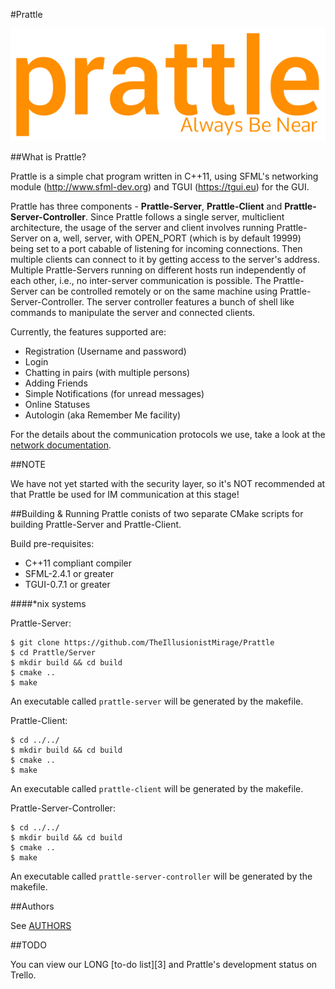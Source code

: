 #Prattle

![Prattle](Client/resources/images/prattle-logo.png)


##What is Prattle?

Prattle is a simple chat program written in C++11, using SFML's networking
module (http://www.sfml-dev.org) and TGUI (https://tgui.eu) for the GUI.

Prattle has three components - **Prattle-Server**, **Prattle-Client** and
**Prattle-Server-Controller**. Since Prattle follows a single
server, multiclient architecture, the usage of the server and client involves
running Prattle-Server on a, well, server, with OPEN_PORT (which is by
default 19999) being set to a port cabable of listening for incoming
connections. Then multiple clients can connect to it by getting access to the
server's address. Multiple Prattle-Servers running on different hosts run
independently of each other, i.e., no inter-server communication is possible.
The Prattle-Server can be controlled remotely or on the same machine using
Prattle-Server-Controller. The server controller features a bunch of shell
like commands to manipulate the server and connected clients.

Currently, the features supported are:

* Registration (Username and password)
* Login
* Chatting in pairs (with multiple persons)
* Adding Friends
* Simple Notifications (for unread messages)
* Online Statuses
* Autologin (aka Remember Me facility)

For the details about the communication protocols we use, take a look at the
[network documentation][1].


##NOTE

We have not yet started with the security layer, so it's NOT recommended at
that Prattle be used for IM communication at this stage!


##Building & Running
Prattle conists of two separate CMake scripts for building Prattle-Server
and Prattle-Client.

Build pre-requisites:
* C++11 compliant compiler
* SFML-2.4.1 or greater
* TGUI-0.7.1 or greater

####*nix systems

Prattle-Server:
```
$ git clone https://github.com/TheIllusionistMirage/Prattle
$ cd Prattle/Server
$ mkdir build && cd build
$ cmake ..
$ make
```
An executable called `prattle-server` will be generated by the makefile.

Prattle-Client:
```
$ cd ../../
$ mkdir build && cd build
$ cmake ..
$ make
```
An executable called `prattle-client` will be generated by the makefile.

Prattle-Server-Controller:
```
$ cd ../../
$ mkdir build && cd build
$ cmake ..
$ make
```
An executable called `prattle-server-controller` will be generated by the makefile.


##Authors

See [AUTHORS][2]


##TODO

You can view our LONG [to-do list][3] and Prattle's development status on Trello.

[1]: https://github.com/TheIllusionistMirage/Prattle/blob/master/Documentation.md "network documentation"
[2]: https://github.com/TheIllusionistMirage/Prattle/blob/master/AUTHORS "AUTHORS"
[6]: https://trello.com/b/7T367Ya3/current-to-do-list "to-do list"
